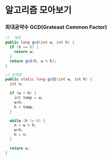 # 알고리즘 모아보기

### 최대공약수 GCD(Grateast Common Factor)

```java
//	재귀
public long gcd(int w, int h) {
  if (h == 0) {
    return w;
  }
  return gcd(h, w % h);
}

// 반복문
public static long gcd2(int w, int h) {
  int n;

  if (w < h) {
    int temp = w;
    w=h;
    h = temp;
  }

  while (h != 0) {
    n = w % h;
    w=h;
    h = n;
  }

  return w;
}
```

